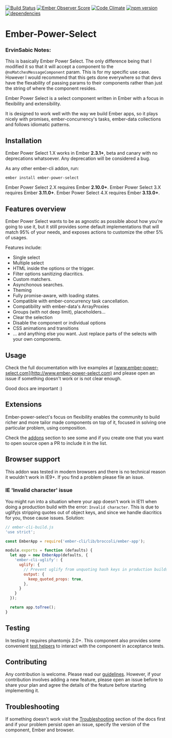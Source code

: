 [![Build Status](https://travis-ci.org/cibernox/ember-power-select.svg?branch=master)](https://travis-ci.org/cibernox/ember-power-select)
[![Ember Observer Score](http://emberobserver.com/badges/ember-power-select.svg)](http://emberobserver.com/addons/ember-power-select)
[![Code Climate](https://codeclimate.com/github/cibernox/ember-power-select/badges/gpa.svg)](https://codeclimate.com/github/cibernox/ember-power-select)
[![npm version](https://badge.fury.io/js/ember-power-select.svg)](https://badge.fury.io/js/ember-power-select)
[![dependencies](https://david-dm.org/cibernox/ember-power-select.svg)](https://david-dm.org/cibernox/ember-power-select)

# Ember-Power-Select

### ErvinSabic Notes:
This is basically Ember Power Select. The only difference being that I modified it so that it will accept a component to the `@noMatchesMessageComponent` param. This is for my specific use case. However I would recommend that this gets done everywhere so that devs have the flexability of passing params to their components rather than just the string of where the component resides. 

Ember Power Select is a select component written in Ember with a focus in flexibility and extensibility.

It is designed to work well with the way we build Ember apps, so it plays nicely with promises, ember-concurrency's tasks,
ember-data collections and follows idiomatic patterns.

## Installation

Ember Power Select 1.X works in Ember **2.3.1+**, beta and canary with no deprecations
whatsoever. Any deprecation will be considered a bug.

As any other ember-cli addon, run:

```
ember install ember-power-select
```

Ember Power Select 2.X requires Ember **2.10.0+**.
Ember Power Select 3.X requires Ember **3.11.0+**.
Ember Power Select 4.X requires Ember **3.13.0+**.

## Features overview

Ember Power Select wants to be as agnostic as possible about how you're going to use it, but it still provides
some default implementations that will match 95% of your needs, and exposes actions to customize the other
5% of usages.

Features include:

* Single select
* Multiple select
* HTML inside the options or the trigger.
* Filter options sanitizing diacritics.
* Custom matchers.
* Asynchonous searches.
* Theming
* Fully promise-aware, with loading states.
* Compatible with ember-concurrency task cancellation.
* Compatibility with ember-data's ArrayProxies
* Groups (with not deep limit), placeholders...
* Clear the selection
* Disable the component or individual options
* CSS animations and transitions
* ... and anything else you want. Just replace parts of the selects with your own components.


## Usage

Check the full documentation with live examples at [www.ember-power-select.com](http://www.ember-power-select.com) and
please open an issue if something doesn't work or is not clear enough.

Good docs are important :)

## Extensions

Ember-power-select's focus on flexibility enables the community to build richer and more tailor made
components on top of it, focused in solving one particular problem, using composition.

Check the [addons](http://www.ember-power-select.com/addons) section to see some and if you create
one that you want to open source open a PR to include it in the list.

## Browser support

This addon was tested in modern browsers and there is no technical reason it
wouldn't work in IE9+. If you find a problem please file an issue.

### IE 'Invalid character' issue

You might run into a situation where your app doesn't work in IE11 when doing a production build with the error: `Invalid character`. This is due to uglifyjs stripping quotes out of object keys, and since we handle diacritics for you, those cause issues. Solution:

```js
// ember-cli-build.js
'use strict';

const EmberApp = require('ember-cli/lib/broccoli/ember-app');

module.exports = function (defaults) {
  let app = new EmberApp(defaults, {
    'ember-cli-uglify': {
      uglify: {
        // Prevent uglify from unquoting hash keys in production builds, causes issue with diacritics in EPS
        output: {
          keep_quoted_props: true,
        },
      }
    }
  });

  return app.toTree();
}
```

## Testing

In testing it requires phantomjs 2.0+. This component also provides some convenient [test helpers](http://www.ember-power-select.com/docs/test-helpers)
to interact with the component in acceptance tests.

## Contributing

Any contribution is welcome. Please read our [guidelines](CONTRIBUTING.md).
However, if your contribution involves adding a new feature, please open an issue before to
share your plan and agree the details of the feature before starting implementing it.

## Troubleshooting

If something doesn't work visit the [Troubleshooting](http://www.ember-power-select.com/docs/troubleshooting)
section of the docs first and if your problem persist open an issue, specify the version of the component,
Ember and browser.

